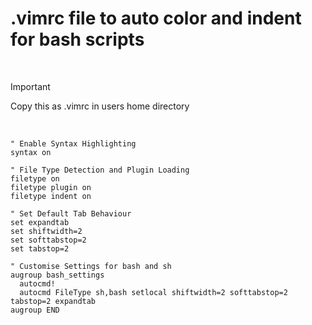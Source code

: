 # .vimrc file to auto color and indent for bash scripts

<br>

> [!IMPORTANT]
> Copy this as .vimrc in users home directory

<br>


```vimrc
" Enable Syntax Highlighting
syntax on

" File Type Detection and Plugin Loading
filetype on
filetype plugin on
filetype indent on

" Set Default Tab Behaviour
set expandtab
set shiftwidth=2
set softtabstop=2
set tabstop=2

" Customise Settings for bash and sh
augroup bash_settings
  autocmd!
  autocmd FileType sh,bash setlocal shiftwidth=2 softtabstop=2 tabstop=2 expandtab
augroup END

```
